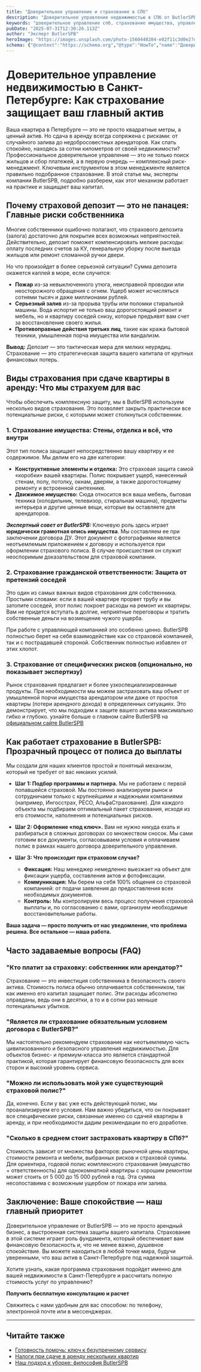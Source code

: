 ```yaml
---
title: "Доверительное управление и страхование в СПб"
description: "Доверительное управление недвижимостью в СПб от ButlerSPB — это надежность. Узнайте, почему страхование имущества является обязательной частью наших услуг."
keywords: "доверительное управление спб, страхование имущества, управление недвижимостью, сдать квартиру спб, риски аренды, защита собственника, ButlerSPB"
pubDate: "2025-07-31T12:30:26.113Z"
author: "Эксперт ButlerSPB"
heroImage: "https://images.unsplash.com/photo-1560448204-e02f11c3d0e2?q=80&w=2070&auto=format&fit=crop"
schema: {"@context":"https://schema.org","@type":"HowTo","name":"Доверительное управление и страхование в СПб","description":"Доверительное управление недвижимостью в СПб от ButlerSPB — это надежность. Узнайте, почему страхование имущества является обязательной частью наших услуг.","image":{"@type":"ImageObject","url":"https://images.unsplash.com/photo-1560448204-e02f11c3d0e2?q=80&w=2070&auto=format&fit=crop"},"aggregateRating":{"@type":"AggregateRating","ratingValue":"4.7","reviewCount":724,"bestRating":"5","worstRating":"1"},"publisher":{"@type":"Organization","name":"Блог ButlerSPB","logo":{"@type":"ImageObject","url":"https://butlerspb-blog.netlify.app/favicon.ico"}},"mainEntityOfPage":{"@type":"WebPage","@id":"https://butlerspb-blog.netlify.app/blog/doveritelnoe-upravlenie-nedvizhimostyu-sankt-peterburg-strahovanie-imuschestva/"}}
---
```

# Доверительное управление недвижимостью в Санкт-Петербурге: Как страхование защищает ваш главный актив

Ваша квартира в Петербурге — это не просто квадратные метры, а ценный актив. Но сдача в аренду всегда сопряжена с рисками: от случайного залива до недобросовестных арендаторов. Как спать спокойно, находясь за сотни километров от своей недвижимости? Профессиональное доверительное управление — это не только поиск жильцов и сбор платежей, а в первую очередь — комплексный риск-менеджмент. Ключевым инструментом в этом менеджменте является правильно подобранное страхование. В этой статье мы, эксперты компании ButlerSPB, подробно разберем, как этот механизм работает на практике и защищает ваш капитал.

## Почему страховой депозит — это не панацея: Главные риски собственника

Многие собственники ошибочно полагают, что страхового депозита (залога) достаточно для покрытия всех возможных неприятностей. Действительно, депозит поможет компенсировать мелкие расходы: оплату последних счетов за КУ, генеральную уборку после выезда жильцов или ремонт сломанной ручки двери.

Но что произойдет в более серьезной ситуации? Сумма депозита окажется каплей в море, если случится:

*   **Пожар** из-за невыключенного утюга, неисправной проводки или неосторожного обращения с огнем. Ущерб может исчисляться сотнями тысяч и даже миллионами рублей.
*   **Серьезный залив** из-за прорыва трубы или поломки стиральной машины. Вода испортит не только ваш дорогостоящий ремонт и мебель, но и квартиру соседей снизу, которые предъявят вам счет за восстановление своего жилья.
*   **Противоправные действия третьих лиц**, такие как кража бытовой техники, умышленная порча имущества или вандализм.

**Вывод:** Депозит — это тактическая мера для мелких неурядиц. Страхование — это стратегическая защита вашего капитала от крупных финансовых потерь.

## Виды страхования при сдаче квартиры в аренду: Что мы страхуем для вас

Чтобы обеспечить комплексную защиту, мы в ButlerSPB используем несколько видов страхования. Это позволяет закрыть практически все потенциальные риски, с которыми может столкнуться собственник.

### 1. Страхование имущества: Стены, отделка и всё, что внутри

Этот тип полиса защищает непосредственно вашу квартиру и ее содержимое. Мы делим его на две категории:

*   **Конструктивные элементы и отделка:** Это страховая защита самой «коробки» вашей квартиры. Полис покрывает ущерб, нанесенный стенам, полу, потолку, окнам, дверям, а также дорогостоящему ремонту и встроенной сантехнике.
*   **Движимое имущество:** Сюда относится вся ваша мебель, бытовая техника (холодильник, телевизор, стиральная машина), предметы интерьера и другие ценные вещи, которые вы оставляете для арендаторов.

***Экспертный совет от ButlerSPB:*** Ключевую роль здесь играет **юридически грамотная опись имущества**. Мы составляем ее при заключении договора ДУ. Этот документ с фотографиями является неотъемлемым приложением к договору и используется при оформлении страхового полиса. В случае происшествия он служит неоспоримым доказательством для страховой компании.

### 2. Страхование гражданской ответственности: Защита от претензий соседей

Это один из самых важных видов страхования для собственника. Простыми словами: если в вашей квартире прорвет трубу и вы затопите соседей, этот полис покроет расходы на ремонт их квартиры. Вам не придется вступать в долгие, неприятные переговоры и тратить собственные деньги на возмещение чужого ущерба.

При работе с управляющей компанией это особенно ценно. ButlerSPB полностью берет на себя взаимодействие как со страховой компанией, так и с пострадавшей стороной. Собственник полностью избавлен от этих хлопот.

### 3. Страхование от специфических рисков (опционально, но показывает экспертизу)

Рынок страхования предлагает и более узкоспециализированные продукты. При необходимости мы можем застраховать ваш объект от умышленной порчи имущества арендатором или даже от простоя квартиры (потери арендного дохода) в определенных ситуациях. Это демонстрирует, что мы подходим к защите вашего актива максимально гибко и глубоко. узнайте больше о главном сайте ButlerSPB на <a href="https://butlerspb.ru" target="_blank" rel="nofollow">официальном сайте ButlerSPB</a>

## Как работает страхование в ButlerSPB: Прозрачный процесс от полиса до выплаты

Мы создали для наших клиентов простой и понятный механизм, который не требует от вас никаких усилий.

*   **Шаг 1: Подбор программы и партнера.** Мы не работаем с первой попавшейся страховой. Мы постоянно анализируем рынок и сотрудничаем только с крупнейшими и надежными компаниями (например, Ингосстрах, РЕСО, АльфаСтрахование). Для каждого объекта мы подбираем оптимальный пакет страхования, исходя из его стоимости, наполнения и потенциальных рисков.

*   **Шаг 2: Оформление «под ключ».** Вам не нужно никуда ехать и разбираться в сложных договорах со множеством сносок. Мы сами готовим все документы, согласовываем условия и оплачиваем полис в рамках нашего договора доверительного управления.

*   **Шаг 3: Что происходит при страховом случае?**
    *   **Фиксация:** Наш менеджер немедленно выезжает на объект для фиксации ущерба, составления актов и фотофиксации.
    *   **Коммуникация:** Мы берем на себя 100% общения со страховой компанией: от подачи заявления до предоставления всех необходимых документов.
    *   **Контроль:** Мы контролируем весь процесс получения страховой выплаты и, по согласованию с вами, организуем необходимые восстановительные работы.

**Ваша задача — просто получить от нас уведомление, что проблема решена. Все остальное — наша работа.**

## Часто задаваемые вопросы (FAQ)

### "Кто платит за страховку: собственник или арендатор?"
Страхование — это инвестиция собственника в безопасность своего актива. Стоимость полиса обычно оплачивается собственником, так как именно его капитал защищает полис. Эти расходы абсолютно оправданы, ведь они в десятки, а то и в сотни раз меньше потенциальных убытков.

### "Является ли страхование обязательным условием договора с ButlerSPB?"
Мы настоятельно рекомендуем страхование как неотъемлемую часть цивилизованного и безопасного управления недвижимостью. Для объектов бизнес- и премиум-класса это является стандартной практикой, которая гарантирует финансовую безопасность для всех сторон и высокий уровень сервиса.

### "Можно ли использовать мой уже существующий страховой полис?"
Да, конечно. Если у вас уже есть действующий полис, мы проанализируем его условия. Нам важно убедиться, что он покрывает все специфические риски, связанные именно со сдачей квартиры в аренду, и при необходимости дадим рекомендации по его доработке.

### "Сколько в среднем стоит застраховать квартиру в СПб?"
Стоимость зависит от множества факторов: рыночной цены квартиры, стоимости ремонта и мебели, выбранных рисков и страховой суммы. Для ориентира, годовой полис комплексного страхования (имущество + ответственность) для однокомнатной квартиры с хорошим ремонтом может стоить от 5 000 до 15 000 рублей в год. Эта сумма несопоставима с возможным ущербом от пожара или залива.

## Заключение: Ваше спокойствие — наш главный приоритет

Доверительное управление от ButlerSPB — это не просто арендный бизнес, а выстроенная система защиты вашего капитала. Страхование в этой системе играет роль фундамента, который обеспечивает вам финансовую безопасность и, что не менее важно, душевное спокойствие. Вы можете находиться в любой точке мира, будучи уверенными, что ваш актив в Санкт-Петербурге под надежной защитой.

Хотите узнать, какая программа страхования подойдет именно для вашей недвижимости в Санкт-Петербурге и рассчитать полную стоимость услуг по управлению?

**Получить бесплатную консультацию и расчет**

Свяжитесь с нами удобным для вас способом: по телефону, электронной почте или в мессенджерах.

---

## Читайте также

*   [Готовность помочь: ключ к безупречному сервису](/blog/gotovnost-pomoch/)
*   [Налоги при сдаче в аренду нескольких квартир](/blog/nalogi-pri-sdache-v-arendu-neskolkih-kvartir/)
*   [Наш подход к уборке: философия ButlerSPB](/blog/podhod-k/)

